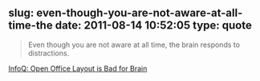 slug: even-though-you-are-not-aware-at-all-time-the
date: 2011-08-14 10:52:05
type: quote
---

> Even though you are not aware at all time, the brain responds to distractions.

[InfoQ: Open Office Layout is Bad for Brain](http://www.infoq.com/news/2011/08/open-office-layout)
